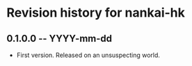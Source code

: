 # Revision history for nankai-hk

## 0.1.0.0 -- YYYY-mm-dd

* First version. Released on an unsuspecting world.

